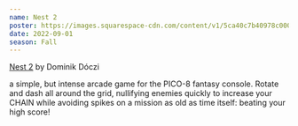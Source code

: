 ```yaml
---
name: Nest 2
poster: https://images.squarespace-cdn.com/content/v1/5ca40c7b40978c0001458f5d/a1ba8c0b-3e91-448f-a0e1-970f94493600/nest2.gif?format=2500w
date: 2022-09-01
season: Fall
---
```

[Nest 2](https://doczi-dominik.itch.io/nest-2) by Dominik Dóczi

a simple, but intense arcade game for the PICO-8 fantasy console. Rotate and dash all around the grid, nullifying enemies quickly to increase your CHAIN while avoiding spikes on a mission as old as time itself: beating your high score!
